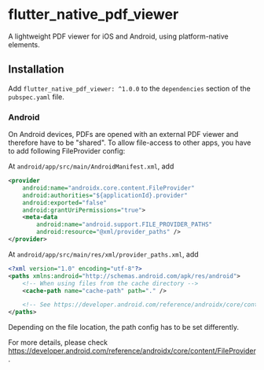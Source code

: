 # flutter_native_pdf_viewer

A lightweight PDF viewer for iOS and Android, using platform-native elements.


## Installation

Add `flutter_native_pdf_viewer: ^1.0.0` to the `dependencies` section of the `pubspec.yaml` file.

### Android

On Android devices, PDFs are opened with an external PDF viewer and therefore have to be "shared".
To allow file-access to other apps, you have to add following FileProvider config:

At `android/app/src/main/AndroidManifest.xml`, add

```xml
<provider
    android:name="androidx.core.content.FileProvider"
    android:authorities="${applicationId}.provider"
    android:exported="false"
    android:grantUriPermissions="true">
    <meta-data
        android:name="android.support.FILE_PROVIDER_PATHS"
        android:resource="@xml/provider_paths" />
</provider>
```

At `android/app/src/main/res/xml/provider_paths.xml`, add

```xml
<?xml version="1.0" encoding="utf-8"?>
<paths xmlns:android="http://schemas.android.com/apk/res/android">
    <!-- When using files from the cache directory -->
    <cache-path name="cache-path" path="." />

    <!-- See https://developer.android.com/reference/androidx/core/content/FileProvider#SpecifyFiles for more path options -->
</paths>
```

Depending on the file location, the path config has to be set differently.

For more details, please check https://developer.android.com/reference/androidx/core/content/FileProvider.
